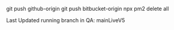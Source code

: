 git push github-origin
git push bitbucket-origin
npx pm2 delete all

Last Updated running branch in QA: mainLiveV5